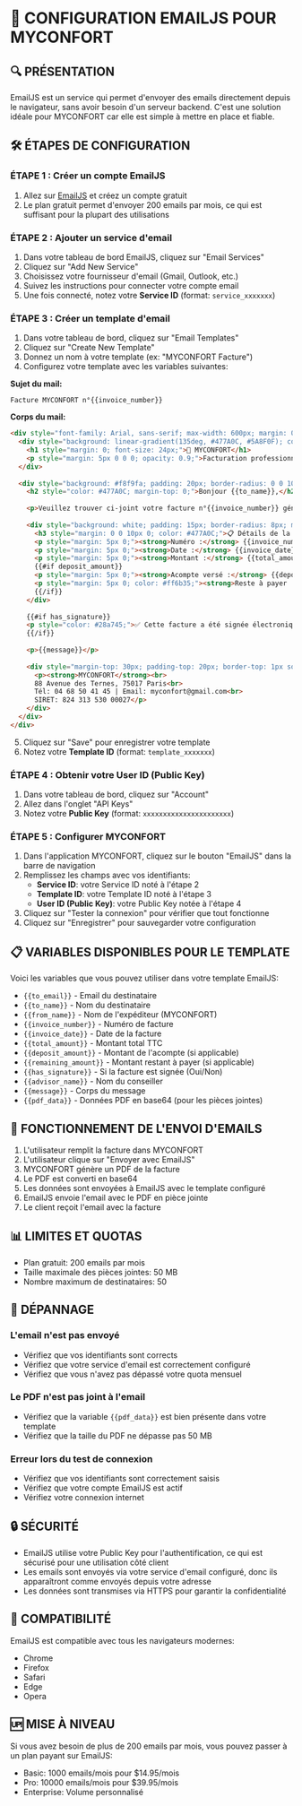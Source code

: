# 📧 CONFIGURATION EMAILJS POUR MYCONFORT

## 🔍 PRÉSENTATION
EmailJS est un service qui permet d'envoyer des emails directement depuis le navigateur, sans avoir besoin d'un serveur backend. C'est une solution idéale pour MYCONFORT car elle est simple à mettre en place et fiable.

## 🛠️ ÉTAPES DE CONFIGURATION

### ÉTAPE 1 : Créer un compte EmailJS
1. Allez sur [EmailJS](https://www.emailjs.com/) et créez un compte gratuit
2. Le plan gratuit permet d'envoyer 200 emails par mois, ce qui est suffisant pour la plupart des utilisations

### ÉTAPE 2 : Ajouter un service d'email
1. Dans votre tableau de bord EmailJS, cliquez sur "Email Services"
2. Cliquez sur "Add New Service"
3. Choisissez votre fournisseur d'email (Gmail, Outlook, etc.)
4. Suivez les instructions pour connecter votre compte email
5. Une fois connecté, notez votre **Service ID** (format: `service_xxxxxxx`)

### ÉTAPE 3 : Créer un template d'email
1. Dans votre tableau de bord, cliquez sur "Email Templates"
2. Cliquez sur "Create New Template"
3. Donnez un nom à votre template (ex: "MYCONFORT Facture")
4. Configurez votre template avec les variables suivantes:

**Sujet du mail:**
```
Facture MYCONFORT n°{{invoice_number}}
```

**Corps du mail:**
```html
<div style="font-family: Arial, sans-serif; max-width: 600px; margin: 0 auto;">
  <div style="background: linear-gradient(135deg, #477A0C, #5A8F0F); color: white; padding: 20px; text-align: center; border-radius: 10px 10px 0 0;">
    <h1 style="margin: 0; font-size: 24px;">🌸 MYCONFORT</h1>
    <p style="margin: 5px 0 0 0; opacity: 0.9;">Facturation professionnelle</p>
  </div>
  
  <div style="background: #f8f9fa; padding: 20px; border-radius: 0 0 10px 10px;">
    <h2 style="color: #477A0C; margin-top: 0;">Bonjour {{to_name}},</h2>
    
    <p>Veuillez trouver ci-joint votre facture n°{{invoice_number}} générée avec notre système MYCONFORT.</p>
    
    <div style="background: white; padding: 15px; border-radius: 8px; margin: 20px 0; border-left: 4px solid #477A0C;">
      <h3 style="margin: 0 0 10px 0; color: #477A0C;">📋 Détails de la facture</h3>
      <p style="margin: 5px 0;"><strong>Numéro :</strong> {{invoice_number}}</p>
      <p style="margin: 5px 0;"><strong>Date :</strong> {{invoice_date}}</p>
      <p style="margin: 5px 0;"><strong>Montant :</strong> {{total_amount}}</p>
      {{#if deposit_amount}}
      <p style="margin: 5px 0;"><strong>Acompte versé :</strong> {{deposit_amount}}</p>
      <p style="margin: 5px 0; color: #ff6b35;"><strong>Reste à payer :</strong> {{remaining_amount}}</p>
      {{/if}}
    </div>
    
    {{#if has_signature}}
    <p style="color: #28a745;">✅ Cette facture a été signée électroniquement.</p>
    {{/if}}
    
    <p>{{message}}</p>
    
    <div style="margin-top: 30px; padding-top: 20px; border-top: 1px solid #dee2e6; text-align: center; color: #6c757d; font-size: 14px;">
      <p><strong>MYCONFORT</strong><br>
      88 Avenue des Ternes, 75017 Paris<br>
      Tél: 04 68 50 41 45 | Email: myconfort@gmail.com<br>
      SIRET: 824 313 530 00027</p>
    </div>
  </div>
</div>
```

5. Cliquez sur "Save" pour enregistrer votre template
6. Notez votre **Template ID** (format: `template_xxxxxxx`)

### ÉTAPE 4 : Obtenir votre User ID (Public Key)
1. Dans votre tableau de bord, cliquez sur "Account"
2. Allez dans l'onglet "API Keys"
3. Notez votre **Public Key** (format: `xxxxxxxxxxxxxxxxxxxxxx`)

### ÉTAPE 5 : Configurer MYCONFORT
1. Dans l'application MYCONFORT, cliquez sur le bouton "EmailJS" dans la barre de navigation
2. Remplissez les champs avec vos identifiants:
   - **Service ID**: votre Service ID noté à l'étape 2
   - **Template ID**: votre Template ID noté à l'étape 3
   - **User ID (Public Key)**: votre Public Key notée à l'étape 4
3. Cliquez sur "Tester la connexion" pour vérifier que tout fonctionne
4. Cliquez sur "Enregistrer" pour sauvegarder votre configuration

## 📋 VARIABLES DISPONIBLES POUR LE TEMPLATE

Voici les variables que vous pouvez utiliser dans votre template EmailJS:

- `{{to_email}}` - Email du destinataire
- `{{to_name}}` - Nom du destinataire
- `{{from_name}}` - Nom de l'expéditeur (MYCONFORT)
- `{{invoice_number}}` - Numéro de facture
- `{{invoice_date}}` - Date de la facture
- `{{total_amount}}` - Montant total TTC
- `{{deposit_amount}}` - Montant de l'acompte (si applicable)
- `{{remaining_amount}}` - Montant restant à payer (si applicable)
- `{{has_signature}}` - Si la facture est signée (Oui/Non)
- `{{advisor_name}}` - Nom du conseiller
- `{{message}}` - Corps du message
- `{{pdf_data}}` - Données PDF en base64 (pour les pièces jointes)

## 🔄 FONCTIONNEMENT DE L'ENVOI D'EMAILS

1. L'utilisateur remplit la facture dans MYCONFORT
2. L'utilisateur clique sur "Envoyer avec EmailJS"
3. MYCONFORT génère un PDF de la facture
4. Le PDF est converti en base64
5. Les données sont envoyées à EmailJS avec le template configuré
6. EmailJS envoie l'email avec le PDF en pièce jointe
7. Le client reçoit l'email avec la facture

## 📊 LIMITES ET QUOTAS

- Plan gratuit: 200 emails par mois
- Taille maximale des pièces jointes: 50 MB
- Nombre maximum de destinataires: 50

## 🔧 DÉPANNAGE

### L'email n'est pas envoyé
- Vérifiez que vos identifiants sont corrects
- Vérifiez que votre service d'email est correctement configuré
- Vérifiez que vous n'avez pas dépassé votre quota mensuel

### Le PDF n'est pas joint à l'email
- Vérifiez que la variable `{{pdf_data}}` est bien présente dans votre template
- Vérifiez que la taille du PDF ne dépasse pas 50 MB

### Erreur lors du test de connexion
- Vérifiez que vos identifiants sont correctement saisis
- Vérifiez que votre compte EmailJS est actif
- Vérifiez votre connexion internet

## 🔒 SÉCURITÉ

- EmailJS utilise votre Public Key pour l'authentification, ce qui est sécurisé pour une utilisation côté client
- Les emails sont envoyés via votre service d'email configuré, donc ils apparaîtront comme envoyés depuis votre adresse
- Les données sont transmises via HTTPS pour garantir la confidentialité

## 📱 COMPATIBILITÉ

EmailJS est compatible avec tous les navigateurs modernes:
- Chrome
- Firefox
- Safari
- Edge
- Opera

## 🆙 MISE À NIVEAU

Si vous avez besoin de plus de 200 emails par mois, vous pouvez passer à un plan payant sur EmailJS:
- Basic: 1000 emails/mois pour $14.95/mois
- Pro: 10000 emails/mois pour $39.95/mois
- Enterprise: Volume personnalisé